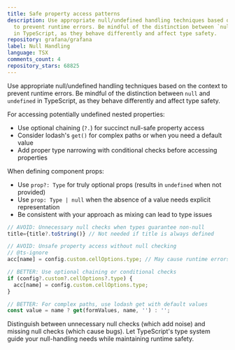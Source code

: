 ```yaml
---
title: Safe property access patterns
description: Use appropriate null/undefined handling techniques based on the context
  to prevent runtime errors. Be mindful of the distinction between `null` and `undefined`
  in TypeScript, as they behave differently and affect type safety.
repository: grafana/grafana
label: Null Handling
language: TSX
comments_count: 4
repository_stars: 68825
---
```


Use appropriate null/undefined handling techniques based on the context to prevent runtime errors. Be mindful of the distinction between `null` and `undefined` in TypeScript, as they behave differently and affect type safety.

For accessing potentially undefined nested properties:
- Use optional chaining (`?.`) for succinct null-safe property access
- Consider lodash's `get()` for complex paths or when you need a default value
- Add proper type narrowing with conditional checks before accessing properties

When defining component props:
- Use `prop?: Type` for truly optional props (results in `undefined` when not provided)
- Use `prop: Type | null` when the absence of a value needs explicit representation
- Be consistent with your approach as mixing can lead to type issues

```typescript
// AVOID: Unnecessary null checks when types guarantee non-null
title={title?.toString()} // Not needed if title is always defined

// AVOID: Unsafe property access without null checking
// @ts-ignore
acc[name] = config.custom.cellOptions.type; // May cause runtime errors

// BETTER: Use optional chaining or conditional checks
if (config?.custom?.cellOptions?.type) {
  acc[name] = config.custom.cellOptions.type;
}

// BETTER: For complex paths, use lodash get with default values
const value = name ? get(formValues, name, '') : '';
```

Distinguish between unnecessary null checks (which add noise) and missing null checks (which cause bugs). Let TypeScript's type system guide your null-handling needs while maintaining runtime safety.